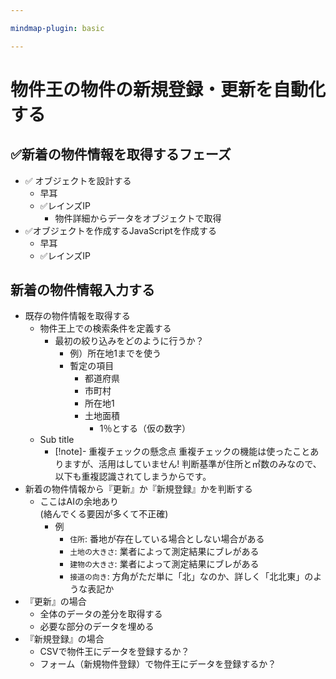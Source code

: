 ```yaml
---

mindmap-plugin: basic

---
```


# 物件王の物件の新規登録・更新を自動化する

## ✅新着の物件情報を取得するフェーズ
- ✅ オブジェクトを設計する
	- 早耳
	- ✅レインズIP
		- 物件詳細からデータをオブジェクトで取得
- ✅オブジェクトを作成するJavaScriptを作成する
	- 早耳
	- ✅レインズIP

## 新着の物件情報入力する
- 既存の物件情報を取得する
	- 物件王上での検索条件を定義する
		- 最初の絞り込みをどのように行うか？
			- 例）所在地1までを使う
			- 暫定の項目
				- 都道府県
				- 市町村
				- 所在地1
				- 土地面積
					- 1％とする（仮の数字）
	- Sub title
		- [!note]- 重複チェックの懸念点
		重複チェックの機能は使ったことありますが、活用はしていません!
		判断基準が住所と㎡数のみなので、以下も重複認識されてしまうからです。
- 新着の物件情報から『更新』か『新規登録』かを判断する
	- ここはAIの余地あり<br>(絡んでくる要因が多くて不正確)
		- 例
			- `住所`: 番地が存在している場合としない場合がある
			- `土地の大きさ`: 業者によって測定結果にブレがある
			- `建物の大きさ`: 業者によって測定結果にブレがある
			- `接道の向き`: 方角がただ単に「北」なのか、詳しく「北北東」のような表記か
- 『更新』の場合
	- 全体のデータの差分を取得する
	- 必要な部分のデータを埋める
- 『新規登録』の場合
	- CSVで物件王にデータを登録するか？
	- フォーム（新規物件登録）で物件王にデータを登録するか？